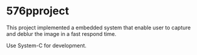 # 576pproject

This project implemented a embedded system that enable user to capture and deblur the image in a fast respond time.

Use System-C for development.
